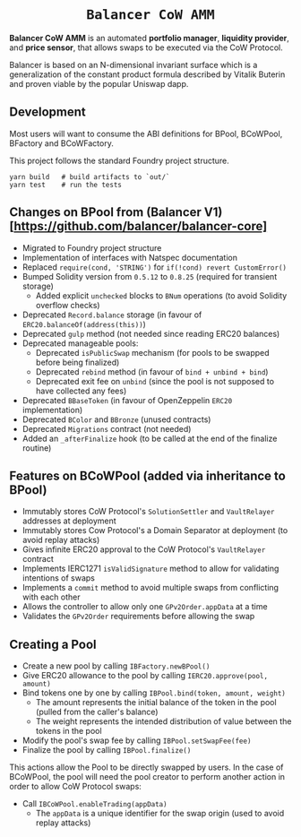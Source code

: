 <h1 align=center><code>Balancer CoW AMM</code></h1>

**Balancer CoW AMM** is an automated **portfolio manager**, **liquidity provider**, and **price sensor**, that allows swaps to be executed via the CoW Protocol.

Balancer is based on an N-dimensional invariant surface which is a generalization of the constant product formula described by Vitalik Buterin and proven viable by the popular Uniswap dapp.

## Development

Most users will want to consume the ABI definitions for BPool, BCoWPool, BFactory and BCoWFactory.

This project follows the standard Foundry project structure. 

```
yarn build   # build artifacts to `out/`
yarn test    # run the tests
```

## Changes on BPool from (Balancer V1)[https://github.com/balancer/balancer-core]
- Migrated to Foundry project structure
- Implementation of interfaces with Natspec documentation
- Replaced `require(cond, 'STRING')` for `if(!cond) revert CustomError()`
- Bumped Solidity version from `0.5.12` to `0.8.25` (required for transient storage)
  - Added explicit `unchecked` blocks to `BNum` operations (to avoid Solidity overflow checks)
- Deprecated `Record.balance` storage (in favour of `ERC20.balanceOf(address(this))`)
- Deprecated `gulp` method (not needed since reading ERC20 balances)
- Deprecated manageable pools:
  - Deprecated `isPublicSwap` mechanism (for pools to be swapped before being finalized)
  - Deprecated `rebind` method (in favour of `bind + unbind + bind`)
  - Deprecated exit fee on `unbind` (since the pool is not supposed to have collected any fees)
- Deprecated `BBaseToken` (in favour of OpenZeppelin `ERC20` implementation)
- Deprecated `BColor` and `BBronze` (unused contracts)
- Deprecated `Migrations` contract (not needed)
- Added an `_afterFinalize` hook (to be called at the end of the finalize routine)

## Features on BCoWPool (added via inheritance to BPool)
- Immutably stores CoW Protocol's `SolutionSettler` and `VaultRelayer` addresses at deployment
- Immutably stores Cow Protocol's a Domain Separator at deployment (to avoid replay attacks)
- Gives infinite ERC20 approval to the CoW Protocol's `VaultRelayer` contract
- Implements IERC1271 `isValidSignature` method to allow for validating intentions of swaps
- Implements a `commit` method to avoid multiple swaps from conflicting with each other
- Allows the controller to allow only one `GPv2Order.appData` at a time
- Validates the `GPv2Order` requirements before allowing the swap

## Creating a Pool
- Create a new pool by calling `IBFactory.newBPool()`
- Give ERC20 allowance to the pool by calling `IERC20.approve(pool, amount)`
- Bind tokens one by one by calling `IBPool.bind(token, amount, weight)`
  - The amount represents the initial balance of the token in the pool (pulled from the caller's balance)
  - The weight represents the intended distribution of value between the tokens in the pool
- Modify the pool's swap fee by calling `IBPool.setSwapFee(fee)`
- Finalize the pool by calling `IBPool.finalize()`

This actions allow the Pool to be directly swapped by users. In the case of BCoWPool, the pool will need the pool creator to perform another action in order to allow CoW Protocol swaps:
- Call `IBCoWPool.enableTrading(appData)`
  - The `appData` is a unique identifier for the swap origin (used to avoid replay attacks)